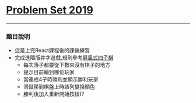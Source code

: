 # [Problem Set 2019](https://www.youtube.com/watch?v=9j2GIws5OQ4)
---
### 題目說明
* 這是上完React課程後的課後練習
* 完成進階版井字遊戲,規則參考[屏風式四子棋](https://zh.wikipedia.org/wiki/%E5%B1%8F%E9%A2%A8%E5%BC%8F%E5%9B%9B%E5%AD%90%E6%A3%8B)
	* 每次落子都要從下數來沒有棋子的地方
	* 提示目前輪到哪位玩家
	* 當連成4子時勝利並顯示勝利玩家
	* 滑鼠移到棋盤上時該列變換顏色
	* 勝利後加入重新開始按紐(?
